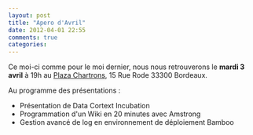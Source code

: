 ```yaml
---
layout: post
title: "Apero d'Avril"
date: 2012-04-01 22:55
comments: true
categories: 
---
```

Ce moi-ci comme pour le moi dernier, nous nous retrouverons le **mardi 3 avril** à 19h au [Plaza Chartrons](http://www.plaza-chartrons.com/), 15 Rue Rode 33300 Bordeaux.

Au programme des présentations :

- Présentation de Data Cortext Incubation
- Programmation d'un Wiki en 20 minutes avec Amstrong
- Gestion avancé de log en environnement de déploiement Bamboo


